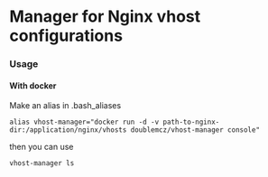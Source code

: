 # Manager for Nginx vhost configurations

### Usage

#### With docker
Make an alias in .bash_aliases

`alias vhost-manager="docker run -d -v path-to-nginx-dir:/application/nginx/vhosts doublemcz/vhost-manager console"`

then you can use

`vhost-manager ls`
